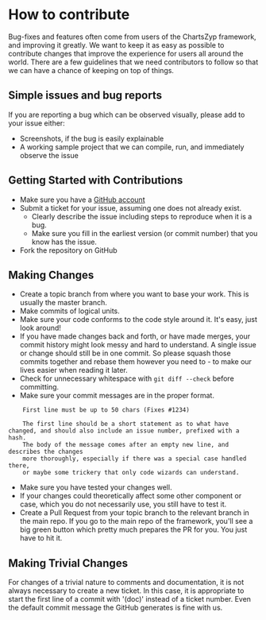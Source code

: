 # How to contribute

Bug-fixes and features often come from users of the ChartsZyp framework, and improving it greatly. We want to keep it as easy as possible to contribute changes that improve the experience for users all around the world. There are a few guidelines that we
need contributors to follow so that we can have a chance of keeping on
top of things.

## Simple issues and bug reports

If you are reporting a bug which can be observed visually, please add to your issue either:

* Screenshots, if the bug is easily explainable
* A working sample project that we can compile, run, and immediately observe the issue

## Getting Started with Contributions

* Make sure you have a [GitHub account](https://github.com/signup/free)
* Submit a ticket for your issue, assuming one does not already exist.
  * Clearly describe the issue including steps to reproduce when it is a bug.
  * Make sure you fill in the earliest version (or commit number) that you know has the issue.
* Fork the repository on GitHub

## Making Changes

* Create a topic branch from where you want to base your work. This is usually the master branch.
* Make commits of logical units.
* Make sure your code conforms to the code style around it. It's easy, just look around!
* If you have made changes back and forth, or have made merges, your commit history might look messy and hard to understand. A single issue or change should still be in one commit. So please squash those commits together and rebase them however you need to - to make our lives easier when reading it later.
* Check for unnecessary whitespace with `git diff --check` before committing.
* Make sure your commit messages are in the proper format.

````
    First line must be up to 50 chars (Fixes #1234)

    The first line should be a short statement as to what have changed, and should also include an issue number, prefixed with a hash.
    The body of the message comes after an empty new line, and describes the changes
    more thoroughly, especially if there was a special case handled there,
    or maybe some trickery that only code wizards can understand.
````

* Make sure you have tested your changes well.
* If your changes could theoretically affect some other component or case, which you do not necessarily use, you still have to test it.
* Create a Pull Request from your topic branch to the relevant branch in the main repo. If you go to the main repo of the framework, you'll see a big green button which pretty much prepares the PR for you. You just have to hit it.

## Making Trivial Changes

For changes of a trivial nature to comments and documentation, it is not
always necessary to create a new ticket. In this case, it is
appropriate to start the first line of a commit with '(doc)' instead of
a ticket number. Even the default commit message the GitHub generates is fine with us.
